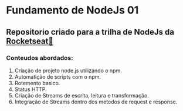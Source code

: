 # Fundamento de NodeJs 01
## Repositorio criado para a trilha de NodeJs da [Rocketseat🚀](https://app.rocketseat.com.br/journey/node-js-2023)
### Conteudos abordados:
1. Criação de projeto node.js utilizando o npm.
2. Automatição de scripts com o npm.
3. Rotemento basico.
4. Status HTTP.
5. Criação de Streams de escrita, leitura e transformação.
6. Integração de Streams dentro dos metodos de request e response.